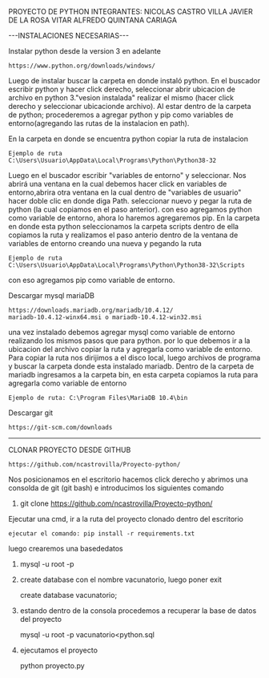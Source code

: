 PROYECTO DE PYTHON INTEGRANTES:
	NICOLAS CASTRO VILLA
	JAVIER DE LA ROSA VITAR
	ALFREDO QUINTANA CARIAGA


---INSTALACIONES NECESARIAS---


Instalar python desde la version 3 en adelante  

	https://www.python.org/downloads/windows/ 

Luego de instalar buscar la carpeta en donde instaló python. En el buscador escribir python y hacer click derecho, seleccionar abrir ubicacion de archivo en python 3."vesion instalada" realizar el mismo (hacer click derecho y seleccionar ubicacionde archivo).
Al estar dentro de la carpeta de python; procederemos a agregar python y pip como variables de entorno(agregando las rutas de la instalacion en path).

En la carpeta en donde se encuentra python copiar la ruta de instalacion 

	Ejemplo de ruta C:\Users\Usuario\AppData\Local\Programs\Python\Python38-32   

Luego en el buscador escribir "variables de entorno" y seleccionar. Nos abrirá una ventana en la cual debemos hacer click en variables de entorno,abrira otra ventana en la cual dentro de "variables de usuario" hacer doble clic en donde diga Path. seleccionar nuevo y pegar la ruta de python (la cual copiamos en el paso anterior). con eso agregamos python como variable de entorno, ahora lo haremos agregaremos pip. 
En la carpeta en donde esta python seleccionamos la carpeta scripts dentro de ella copiamos la ruta y realizamos el paso anterio dentro de la ventana de variables de entorno creando una nueva y pegando la ruta 

	Ejemplo de ruta C:\Users\Usuario\AppData\Local\Programs\Python\Python38-32\Scripts

con eso agregamos pip como variable de entorno.

Descargar mysql mariaDB 

	https://downloads.mariadb.org/mariadb/10.4.12/
	mariadb-10.4.12-winx64.msi o mariadb-10.4.12-win32.msi

una vez instalado debemos agregar mysql como variable de entorno realizando los mismos pasos que para python. por lo que debemos ir a la ubicacion del archivo copiar la ruta y agregarla como variable de entorno.
Para copiar la ruta nos dirijimos a el disco local, luego archivos de programa y buscar la carpeta donde esta instalado mariadb. Dentro de la carpeta de mariadb ingresamos a la carpeta bin, en esta carpeta copiamos la ruta para agregarla como variable de entorno

	Ejemplo de ruta: C:\Program Files\MariaDB 10.4\bin

Descargar git 

	https://git-scm.com/downloads

---------------------------------------------------------------------------------------------------------------------------------------------------------------------

CLONAR PROYECTO DESDE GITHUB

	https://github.com/ncastrovilla/Proyecto-python/

Nos posicionamos en el escritorio hacemos click derecho y abrimos una consolda de git (git bash) e introducimos los siguientes comando

1) git clone https://github.com/ncastrovilla/Proyecto-python/


Ejecutar una cmd, ir a la ruta del proyecto clonado dentro del escritorio
	
	ejecutar el comando: pip install -r requirements.txt

luego crearemos una basededatos 

1) mysql -u root -p 

2) create database con el nombre vacunatorio, luego poner exit 
	
	create database vacunatorio;

3) estando dentro de la consola procedemos a recuperar la base de datos del proyecto 

	 mysql -u root -p vacunatorio<python.sql

4) ejecutamos el proyecto 

	python proyecto.py



